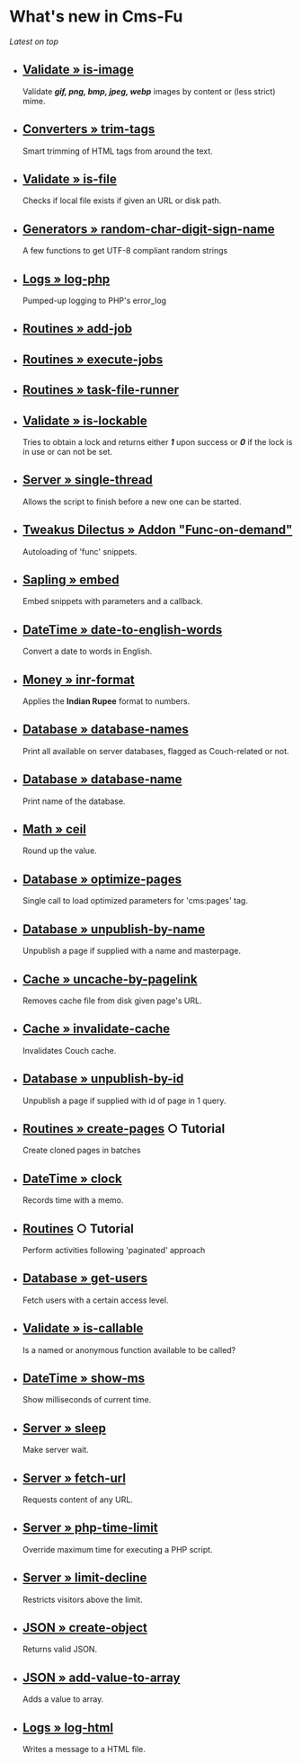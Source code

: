 # What's new in Cms-Fu

*Latest on top*

* ## [Validate &raquo; is-image](Validate/is-image)
   Validate ***gif, png, bmp, jpeg, webp*** images by content or (less strict) mime.
* ## [Converters &raquo; trim-tags](Converters/trim-tags)
   Smart trimming of HTML tags from around the text.
* ## [Validate &raquo; is-file](Validate/is-file)
   Checks if local file exists if given an URL or disk path.
* ## [Generators &raquo; random-char-digit-sign-name](Generators/random-char-digit-sign-name)
   A few functions to get UTF-8 compliant random strings
* ## [Logs &raquo; log-php](Logs/log-php)
   Pumped-up logging to PHP's error_log
* ## [Routines &raquo; add-job](Routines/add-job)
* ## [Routines &raquo; execute-jobs](Routines/execute-jobs)
* ## [Routines &raquo; task-file-runner](Routines/task-file-runner)
* ## [Validate &raquo; is-lockable](Validate/is-lockable)
   Tries to obtain a lock and returns either ***1*** upon success or ***0*** if the lock is in use or can not be set.
* ## [Server &raquo; single-thread](Server/single-thread)
   Allows the script to finish before a new one can be started.
* ## [**Tweakus Dilectus &raquo; Addon "Func-on-demand"**](https://github.com/trendoman/Tweakus-Dilectus/tree/main/anton.cms@ya.ru__func-on-demand)
   Autoloading of 'func' snippets.
* ## [**Sapling &raquo; embed**](Sapling/embed)
   Embed snippets with parameters and a callback.
* ## [**DateTime &raquo; date-to-english-words**](DateTime/date-to-english-words)
   Convert a date to words in English.
* ## [**Money &raquo; inr-format**](Money/inr-format)
   Applies the **Indian Rupee** format to numbers.
* ## [**Database &raquo; database-names**](Database/database-names)
   Print all available on server databases, flagged as Couch-related or not.
* ## [**Database &raquo; database-name**](Database/database-name)
   Print name of the database.
* ## [**Math &raquo; ceil**](Math/ceil)
   Round up the value.
* ## [**Database &raquo; optimize-pages**](Database/optimize-pages)
   Single call to load optimized parameters for 'cms:pages' tag.
* ## [**Database &raquo; unpublish-by-name**](Database/unpublish-by-name)
   Unpublish a page if supplied with a name and masterpage.
* ## [Cache &raquo; uncache-by-pagelink](Cache/uncache-by-pagelink)
   Removes cache file from disk given page's URL.
* ## [Cache &raquo; invalidate-cache](Cache/invalidate-cache)
   Invalidates Couch cache.
* ## [Database &raquo; unpublish-by-id](Database/unpublish-by-id)
   Unpublish a page if supplied with id of page in 1 query.
* ## [Routines &raquo; create-pages](Routines/tutorials/create-pages) ○ Tutorial
   Create cloned pages in batches
* ## [DateTime &raquo; clock](DateTime/clock)
   Records time with a memo.
* ## [Routines](Routines) ○ Tutorial
   Perform activities following 'paginated' approach
* ## [Database &raquo; get-users](Database/get-users)
   Fetch users with a certain access level.
* ## [Validate &raquo; is-callable](Validate/is-callable)
   Is a named or anonymous function available to be called?
* ## [DateTime &raquo; show-ms](DateTime/show-ms)
   Show milliseconds of current time.
* ## [Server &raquo; sleep](Server/sleep)
   Make server wait.
* ## [Server &raquo; fetch-url](Server/fetch-url)
   Requests content of any URL.
* ## [Server &raquo; php-time-limit](Server/php-time-limit)
   Override maximum time for executing a PHP script.
* ## [Server &raquo; limit-decline](Server/limit-decline)
   Restricts visitors above the limit.
* ## [JSON &raquo; create-object](JSON/create-object)
   Returns valid JSON.
* ## [JSON &raquo; add-value-to-array](JSON/add-value-to-array)
   Adds a value to array.
* ## [Logs &raquo; log-html](Logs/log-html)
   Writes a message to a HTML file.
